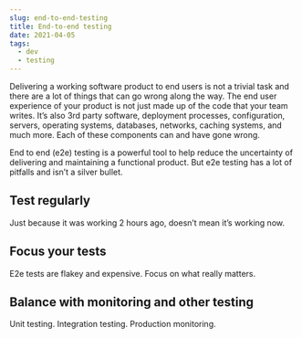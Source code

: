 ```yaml
---
slug: end-to-end-testing
title: End-to-end testing
date: 2021-04-05
tags:
  - dev
  - testing
---
```


Delivering a working software product to end users is not a trivial task and there are a lot of things that can go wrong along the way. The end user experience of your product is not just made up of the code that your team writes. It’s also 3rd party software, deployment processes, configuration, servers, operating systems, databases,  networks, caching systems, and much more. Each of these components can and have gone wrong.

End to end (e2e) testing is a powerful tool to help reduce the uncertainty of delivering and maintaining a functional product. But e2e testing has a lot of pitfalls and isn’t a silver bullet.

## Test regularly

Just because it was working 2 hours ago, doesn’t mean it’s working now.

## Focus your tests

E2e tests are flakey and expensive. Focus on what really matters.

## Balance with monitoring and other testing

Unit testing. Integration testing. Production monitoring.
